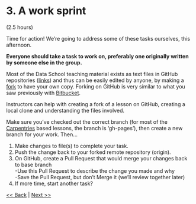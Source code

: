 # 3. A work sprint  
(2.5 hours)  
  
Time for action!  We’re going to address some of these tasks ourselves, this afternoon.  

**Everyone should take a task to work on, preferably one originally written by someone else in the group.**  
  
Most of the Data School teaching material exists as text files in GitHub repositories 
([links](lesson-repo-list.md)) and thus 
can be easily edited by anyone, by making a [fork](https://docs.github.com/en/pull-requests/collaborating-with-pull-requests/working-with-forks/fork-a-repo) to have your own copy. Forking on GitHub is very similar to what you saw previously with [Bitbucket](https://csiro-data-school.github.io/git-intro-23/09-collaborating/index.html).

Instructors can help with creating a fork of a lesson on GitHub, creating a local clone and 
understanding the files involved.  

Make sure you’ve checked out the correct branch (for most of the 
[Carpentries](https://software-carpentry.org/lessons/) based lessons, the branch is ‘gh-pages’), 
then create a new branch for your work.  Then…  
  
1. Make changes to file(s) to complete your task.  
2. Push the change back to your forked remote repository (origin).  
3. On GitHub, create a Pull Request that would merge your changes back to base branch  
  -Use this Pull Request to describe the change you made and why  
  -Save the Pull Request, but don’t Merge it (we’ll review together later)  
4. If more time, start another task?  
  
  
[<< Back](2-planning.md)  |  [Next >>](4-review.md)  
  
